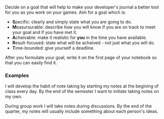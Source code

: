 Decide on a goal that will help to make your developer's journal a better tool for you as you work on your games. Aim for a goal which is:

* **S**pecific: clearly and simply state what you are going to do.
* **M**easursurable: describe how you will know if you are on track to meet your goal and if you have met it.
* **A**cheivable: make it realistic for **you** in the time you have available.
* **R**esult-focused: state what will be acheived - not just what you will do.
* **T**ime-bounded: give yourself a deadline.

After you formulate your goal, write it on the first page of your notebook so that you can easily find it.

### Examples

I will develop the habit of note taking by starting my notes at the begining of class every day. By the end of the semester I want to initiate taking notes on my own.

During group work I will take notes during discussions. By the end of the quarter, my notes will usually include something about each person's ideas.
